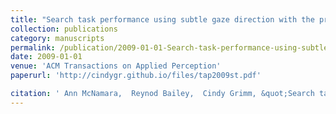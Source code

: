 ```yaml
---
title: "Search task performance using subtle gaze direction with the presence of distractions"
collection: publications
category: manuscripts
permalink: /publication/2009-01-01-Search-task-performance-using-subtle-gaze-direction-with-the-presence-of-distractions
date: 2009-01-01
venue: 'ACM Transactions on Applied Perception'
paperurl: 'http://cindygr.github.io/files/tap2009st.pdf'

citation: ' Ann McNamara,  Reynod Bailey,  Cindy Grimm, &quot;Search task performance using subtle gaze direction with the presence of distractions.&quot; ACM Transactions on Applied Perception, 2009.'
---
```


